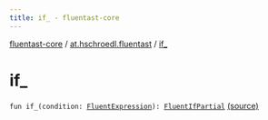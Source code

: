 ```yaml
---
title: if_ - fluentast-core
---
```


[fluentast-core](../index.html) / [at.hschroedl.fluentast](index.html) / [if_](.)

# if_

`fun if_(condition: `[`FluentExpression`](../at.hschroedl.fluentast.ast.expression/-fluent-expression/index.html)`): `[`FluentIfPartial`](../at.hschroedl.fluentast.ast.statement/-fluent-if-partial/index.html) [(source)](https://github.com/hschroedl/FluentAST/tree/master/core/src/main/kotlin//at.hschroedl.fluentast/Fluentast.kt#L255)